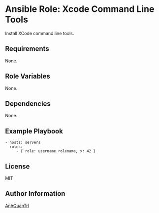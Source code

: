 # Ansible Role: Xcode Command Line Tools

Install XCode command line tools.

## Requirements

None.

## Role Variables

None.

## Dependencies

None.

## Example Playbook

    - hosts: servers
      roles:
         - { role: username.rolename, x: 42 }

## License

MIT

## Author Information

[AnhQuanTrl](https://github.com/AnhQuanTrl)

